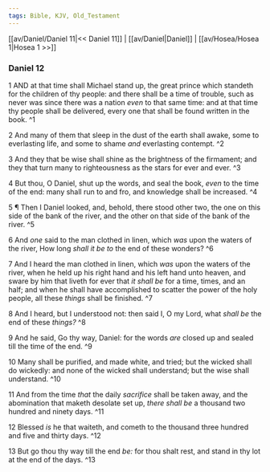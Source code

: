```yaml
---
tags: Bible, KJV, Old_Testament
---
```


[[av/Daniel/Daniel 11|<< Daniel 11]] | [[av/Daniel|Daniel]] | [[av/Hosea/Hosea 1|Hosea 1 >>]]

### Daniel 12

1 AND at that time shall Michael stand up, the great prince which standeth for the children of thy people: and there shall be a time of trouble, such as never was since there was a nation _even_ to that same time: and at that time thy people shall be delivered, every one that shall be found written in the book. ^1

2 And many of them that sleep in the dust of the earth shall awake, some to everlasting life, and some to shame _and_ everlasting contempt. ^2

3 And they that be wise shall shine as the brightness of the firmament; and they that turn many to righteousness as the stars for ever and ever. ^3

4 But thou, O Daniel, shut up the words, and seal the book, _even_ to the time of the end: many shall run to and fro, and knowledge shall be increased. ^4

5 ¶ Then I Daniel looked, and, behold, there stood other two, the one on this side of the bank of the river, and the other on that side of the bank of the river. ^5

6 And _one_ said to the man clothed in linen, which _was_ upon the waters of the river, How long _shall_ _it_ _be_ _to_ the end of these wonders? ^6

7 And I heard the man clothed in linen, which _was_ upon the waters of the river, when he held up his right hand and his left hand unto heaven, and sware by him that liveth for ever that _it_ _shall_ _be_ for a time, times, and an half; and when he shall have accomplished to scatter the power of the holy people, all these _things_ shall be finished. ^7

8 And I heard, but I understood not: then said I, O my Lord, what _shall_ _be_ the end of these _things?_ ^8

9 And he said, Go thy way, Daniel: for the words _are_ closed up and sealed till the time of the end. ^9

10 Many shall be purified, and made white, and tried; but the wicked shall do wickedly: and none of the wicked shall understand; but the wise shall understand. ^10

11 And from the time _that_ the daily _sacrifice_ shall be taken away, and the abomination that maketh desolate set up, _there_ _shall_ _be_ a thousand two hundred and ninety days. ^11

12 Blessed _is_ he that waiteth, and cometh to the thousand three hundred and five and thirty days. ^12

13 But go thou thy way till the end _be:_ for thou shalt rest, and stand in thy lot at the end of the days. ^13
